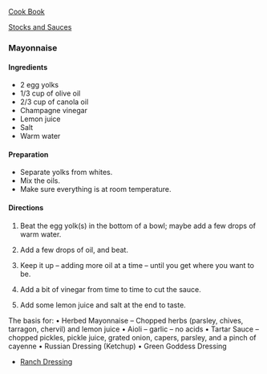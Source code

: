 [Cook Book](https://github.com/vmsmith/CookBook/blob/master/README.md)  

[Stocks and Sauces](https://github.com/vmsmith/CookBook/blob/master/stocks_sauces.md)  

### Mayonnaise  

#### Ingredients

* 2 egg yolks
* 1/3 cup of olive oil
* 2/3 cup of canola oil
* Champagne vinegar
* Lemon juice
* Salt
* Warm water

#### Preparation

* Separate yolks from whites.
* Mix the oils.
* Make sure everything is at room temperature.

#### Directions

1. Beat the egg yolk(s) in the bottom of a bowl; maybe add a few drops of warm water.

2. Add a few drops of oil, and beat.

3. Keep it up – adding more oil at a time – until you get where you want to be.

4. Add a bit of vinegar from time to time to cut the sauce.

5. Add some lemon juice and salt at the end to taste.

The basis for:
•	Herbed Mayonnaise – Chopped herbs (parsley, chives, tarragon, chervil) and lemon juice
•	Aioli – garlic – no acids
•	Tartar Sauce – chopped pickles, pickle juice, grated onion, capers, parsley, and a pinch of cayenne
•	Russian Dressing (Ketchup)
•	Green Goddess Dressing  
* [Ranch Dressing]()

